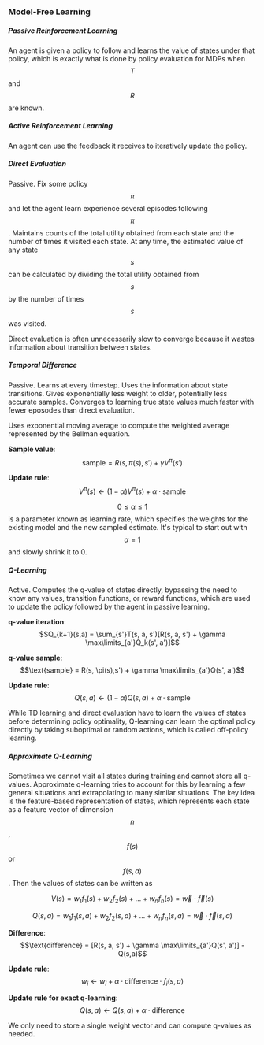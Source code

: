 ### Model-Free Learning

##### Passive Reinforcement Learning

An agent is given a policy to follow and learns the value of states under that policy, which is exactly what is done by policy evaluation for MDPs when $$T$$ and $$R$$ are known.

##### Active Reinforcement Learning

An agent can use the feedback it receives to iteratively update the policy.

##### Direct Evaluation

Passive. Fix some policy $$\pi$$ and let the agent learn experience several episodes following $$\pi$$. Maintains counts of the total utility obtained from each state and the number of times it visited each state. At any time, the estimated value of any state $$s$$ can be calculated by dividing the total utility obtained from $$s$$ by the number of times $$s$$ was visited.

Direct evaluation is often unnecessarily slow to converge because it wastes information about transition between states.

##### Temporal Difference

Passive. Learns at every timestep. Uses the information about state transitions. Gives exponentially less weight to older, potentially less accurate samples. Converges to learning true state values much faster with fewer eposodes than direct evaluation.

Uses exponential moving average to compute the weighted average represented by the Bellman equation.

**Sample value**: $$\text{sample} = R(s, \pi(s),s') + \gamma V^{\pi}(s')$$

**Update rule**: $$V^{\pi}(s) \leftarrow (1-\alpha)V^{\pi}(s) + \alpha \cdot \text{sample}$$

$$0 \le \alpha \le 1$$ is a parameter known as learning rate, which specifies the weights for the existing model and the new sampled estimate. It's typical to start out with $$\alpha = 1$$ and slowly shrink it to 0.

##### Q-Learning

Active. Computes the q-value of states directly, bypassing the need to know any values, transition functions, or reward functions, which are used to update the policy followed by the agent in passive learning.

**q-value iteration**: $$Q_{k+1}(s,a) = \sum_{s'}T(s, a, s')[R(s, a, s') + \gamma \max\limits_{a'}Q_k(s', a')]$$

**q-value sample**: $$\text{sample} = R(s, \pi(s),s') + \gamma \max\limits_{a'}Q(s', a')$$

**Update rule**: $$Q(s, a) \leftarrow (1-\alpha)Q(s, a) + \alpha \cdot \text{sample}$$

While TD learning and direct evaluation have to learn the values of states before determining policy optimality, Q-learning can learn the optimal policy directly by taking suboptimal or random actions, which is called off-policy learning.

##### Approximate Q-Learning

Sometimes we cannot visit all states during training and cannot store all q-values. Approximate q-learning tries to account for this by learning a few general situations and extrapolating to many similar situations. The key idea is the feature-based representation of states, which represents each state as a feature vector of dimension $$n$$, $$f(s)$$ or $$f(s,a)$$. Then the values of states can be written as

$$V(s) = w_1f_1(s) + w_2f_2(s) + \ldots + w_nf_n(s) = \vec{w}\cdot\vec{f}(s)$$

$$Q(s,a) = w_1f_1(s, a) + w_2f_2(s, a) + \ldots + w_nf_n(s, a) = \vec{w}\cdot\vec{f}(s, a)$$

**Difference**: $$\text{difference} = [R(s, a, s') + \gamma \max\limits_{a'}Q(s', a')] - Q(s,a)$$

**Update rule**: $$w_i \leftarrow w_i + \alpha \cdot \text{difference}\cdot f_i(s,a)$$

**Update rule for exact q-learning**: $$Q(s,a) \leftarrow Q(s,a) + \alpha \cdot \text{difference}$$

We only need to store a single weight vector and can compute q-values as needed.




